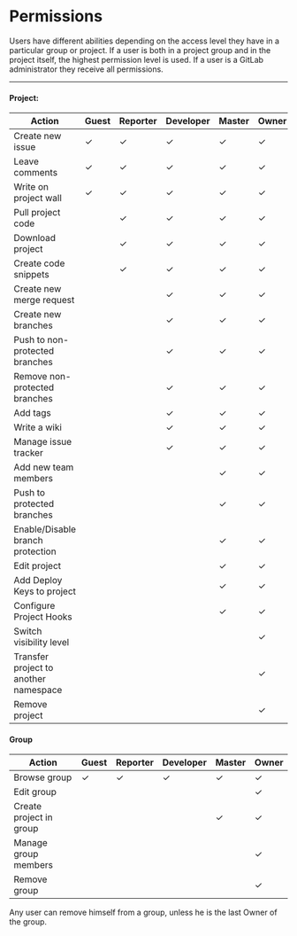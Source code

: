 # Permissions

Users have different abilities depending on the access level they have in a particular group or project.
If a user is both in a project group and in the project itself, the highest permission level is used.
If a user is a GitLab administrator they receive all permissions.

---

#### Project:


| Action| Guest | Reporter | Developer | Master | Owner|
|-------|-------|----------|-----------|--------|------|
|Create new issue|✓|✓|✓|✓|✓|
|Leave comments|✓|✓|✓|✓|✓|
|Write on project wall|✓|✓|✓|✓|✓|
|Pull project code| |✓|✓|✓|✓|
|Download project| |✓|✓|✓|✓|
|Create code snippets| |✓|✓|✓|✓|
|Create new merge request| ||✓|✓|✓|
|Create new branches| ||✓|✓|✓|
|Push to non-protected branches| ||✓|✓|✓|
|Remove non-protected branches| ||✓|✓|✓|
|Add tags| ||✓|✓|✓|
|Write a wiki| ||✓|✓|✓|
|Manage issue tracker| ||✓|✓|✓|
|Add new team members| |||✓|✓|
|Push to protected branches| |||✓|✓|
|Enable/Disable branch protection| |||✓|✓|
|Edit project| |||✓|✓|
|Add Deploy Keys to project| |||✓|✓|
|Configure Project Hooks| |||✓|✓|
|Switch visibility level| ||||✓|
|Transfer project to another namespace| ||||✓|
|Remove project| ||||✓|

#### Group

|Action|Guest|Reporter|Developer|Master|Owner|
|------|-----|--------|---------|------|-----|
|Browse group|✓|✓|✓|✓|✓|
|Edit group|||||✓|
|Create project in group||||✓|✓|
|Manage group members|||||✓|
|Remove group|||||✓|

Any user can remove himself from a group, unless he is the last Owner of the group.
